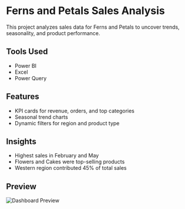# Ferns and Petals Sales Analysis

This project analyzes sales data for Ferns and Petals to uncover trends, seasonality, and product performance.

## Tools Used
- Power BI
- Excel
- Power Query

## Features
- KPI cards for revenue, orders, and top categories
- Seasonal trend charts
- Dynamic filters for region and product type

## Insights
- Highest sales in February and May
- Flowers and Cakes were top-selling products
- Western region contributed 45% of total sales

## Preview
![Dashboard Preview](images/preview1.png)
